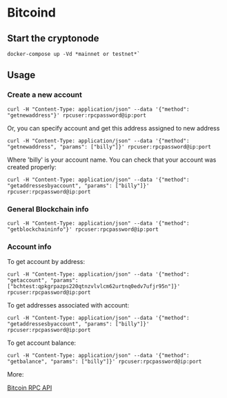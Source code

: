 # Bitcoind

## Start the cryptonode

```shell
docker-compose up -Vd *mainnet or testnet*`
```

## Usage
### Create a new account

```shell
curl -H "Content-Type: application/json" --data '{"method": "getnewaddress"}' rpcuser:rpcpassword@ip:port
```
Or, you can specify account and get this address assigned to new address

```shell
curl -H "Content-Type: application/json" --data '{"method": "getnewaddress", "params": ["billy"]}' rpcuser:rpcpassword@ip:port
```

Where 'billy' is your account name. You can check that your account was created properly:

```shell
curl -H "Content-Type: application/json" --data '{"method": "getaddressesbyaccount", "params": ["billy"]}' rpcuser:rpcpassword@ip:port
```

### General Blockchain info

``` shell
curl -H "Content-Type: application/json" --data '{"method": "getblockchaininfo"}' rpcuser:rpcpassword@ip:port
```

### Account info

To get account by address:

```shell
curl -H "Content-Type: application/json" --data '{"method": "getaccount", "params": ["bchtest:qpkgrpazps220qtnzvlvlcm62urtnq0edv7ufjr95n"]}' rpcuser:rpcpassword@ip:port
```

To get addresses associated with account:

```shell
curl -H "Content-Type: application/json" --data '{"method": "getaddressesbyaccount", "params": ["billy"]}' rpcuser:rpcpassword@ip:port
```

To get account balance:

```shell
curl -H "Content-Type: application/json" --data '{"method": "getbalance", "params": ["billy"]}' rpcuser:rpcpassword@ip:port
```

More:

[Bitcoin RPC API](https://en.bitcoin.it/wiki/Original_Bitcoin_client/API_calls_list)
